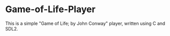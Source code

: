 # Game-of-Life-Player

This is a simple "Game of Life; by John Conway" player, written using C and SDL2.

